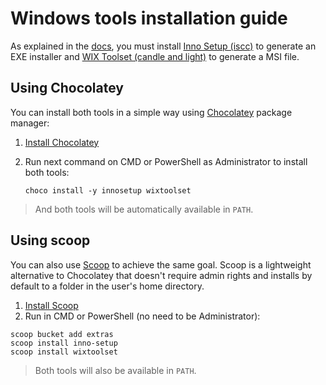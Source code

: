# Windows tools installation guide

As explained in the [docs](https://github.com/fvarrui/JavaPackager#generated-artifacts), you must install [Inno Setup (iscc)](https://jrsoftware.org/isinfo.php) to generate an EXE installer and [WIX Toolset (candle and light)](https://wixtoolset.org/) to generate a MSI file.

## Using Chocolatey
You can install both tools in a simple way using [Chocolatey](https://chocolatey.org/) package manager:

1. [Install Chocolatey](https://chocolatey.org/install)
2. Run next command on CMD or PowerShell as Administrator to install both tools:
   
   ```
   choco install -y innosetup wixtoolset
   ```

> And both tools will be automatically available in `PATH`.

## Using scoop
You can also use [Scoop](https://github.com/ScoopInstaller/Scoop/wiki) to achieve the same goal. Scoop is a lightweight alternative to Chocolatey that doesn't require admin rights and installs by default to a folder in the user's home directory.

1. [Install Scoop](https://scoop.sh/)
2. Run in CMD or PowerShell (no need to be Administrator):

```
scoop bucket add extras
scoop install inno-setup
scoop install wixtoolset
```

> Both tools will also be available in `PATH`.

